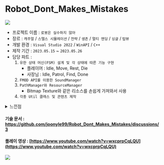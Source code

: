 # Robot_Dont_Makes_Mistakes

![](https://github.com/joonyle99/Robot_Dont_Makes_Mistakes/assets/67359781/8b811a04-b2e4-4464-918e-2562019290de)

* 프로젝트 이름 : `로봇은 실수하지 않아`
* 장르 : `캐주얼` / `스텔스 시뮬레이션` / `전략` / `생존` / `멀티 엔딩` / `싱글` / `탑뷰`
* 개발 환경 : `Visual Studio 2022` / `WinAPI` / `C++`
* 제작 기간 : `2023.05.15` ~ `2023.05.26`
* 담당 파트 :
  1. `유한 상태 머신(FSM) 설계 및 각 상태에 따른 기능 구현`
     - 플레이어 : Idle, Move, Rest, Die
     - 사장님 : Idle, Patrol, Find, Done
  2. `FMOD API를 이용한 SoundManager`
  3. `PathManager와 ResourceManager`
     - Bitmap Texture와 같은 리소스를 손쉽게 가져와서 사용
  4. `각종 Util 클래스 및 콘텐츠 제작`


<details>
<summary>느낀점</summary>
<div markdown="1">

<br>

__개발 관점__  
: Win32API와 C++을 활용한 게임 엔진 개발 경험을 통해 저수준 프로그래밍을 경험할 수 있었습니다. 단순한 비트맵 파일 하나를 로드 하는 과정조차도 수많은 코드가 필요했고, 윈도우 핸들, 디바이스 컨텍스트, 등의 시스템 객체는 하드웨어와 접근하기 위한 추상화 인터페이스로, 시스템 아키텍처에 대한 이해를 도왔습니다. 이러한 저수준 프로그래밍 경험은 앞으로의 Unity와 같은 상용엔진을 더욱 깊이 이해하기 위한 밑바탕이 될 것이라고 생각합니다.

__프로젝트 관점__  
: 저는 해당 프로젝트에서 커뮤니케이션의 중요성을 배웠습니다. 이슈가 발생할 때마다 팀원 모두가 모여 회의를 진행했고, 계속해서 목표를 수정해 나갔으며, 그 내용을 공유했습니다. 그 결과 프로젝트에 대한 명확한 목표 설정과 역할 분담을 통해 팀원 모두가 하나라는 목표를 바라보고 작업할 수 있었습니다.
놀랍게도 기획 및 아트 부서와의 회의에 소요된 시간이 실제 개발 시간보다 더 많았을 정도로 커뮤니케이션에 집중했고, 이를 통해 개발 효율성을 극대화하고 팀 사기를 높일 수 있었습니다. 

</div>
</details>

#### 기술 문서 : [https://github.com/joonyle99/Robot_Dont_Makes_Mistakes/discussions/3 ](https://github.com/joonyle99/Robot_Dont_Makes_Mistakes/discussions/3)  
#### 플레이 영상 : [https://www.youtube.com/watch?v=wxcprpCqLQU](https://www.youtube.com/watch?v=wxcprpCqLQU)

![](https://github.com/joonyle99/Robot_Dont_Makes_Mistakes/assets/67359781/2726e3c9-bed2-4bbe-89c5-b35e49c4d636)
